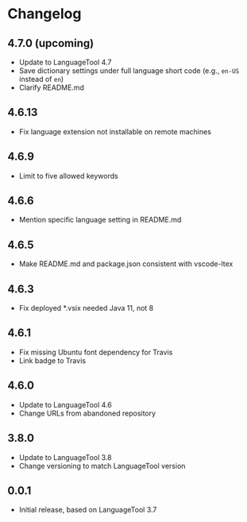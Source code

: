 # Changelog

## 4.7.0 (upcoming)

- Update to LanguageTool 4.7
- Save dictionary settings under full language short code (e.g., `en-US` instead of `en`)
- Clarify README.md

## 4.6.13

- Fix language extension not installable on remote machines

## 4.6.9

- Limit to five allowed keywords

## 4.6.6

- Mention specific language setting in README.md

## 4.6.5

- Make README.md and package.json consistent with vscode-ltex

## 4.6.3

- Fix deployed *.vsix needed Java 11, not 8

## 4.6.1

- Fix missing Ubuntu font dependency for Travis
- Link badge to Travis

## 4.6.0

- Update to LanguageTool 4.6
- Change URLs from abandoned repository

## 3.8.0

- Update to LanguageTool 3.8
- Change versioning to match LanguageTool version

## 0.0.1

- Initial release, based on LanguageTool 3.7
